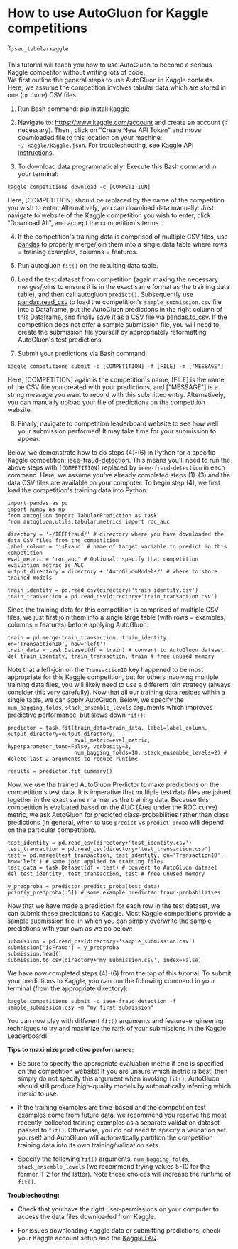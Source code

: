 # How to use AutoGluon for Kaggle competitions  
:label:`sec_tabularkaggle`

This tutorial will teach you how to use AutoGluon to become a serious Kaggle competitor without writing lots of code.  
We first outline the general steps to use AutoGluon in Kaggle contests. Here, we assume the competition involves tabular data which are stored in one (or more) CSV files.

1) Run Bash command: pip install kaggle

2) Navigate to: https://www.kaggle.com/account and create an account (if necessary).
Then , click on "Create New API Token" and move downloaded file to this location on your machine: `~/.kaggle/kaggle.json`. For troubleshooting, see [Kaggle API instructions](https://www.kaggle.com/docs/api). 

3) To download data programmatically: Execute this Bash command in your terminal: 

`kaggle competitions download -c [COMPETITION]`

Here, [COMPETITION] should be replaced by the name of the competition you wish to enter.
Alternatively, you can download data manually: Just navigate to website of the Kaggle competition you wish to enter, click "Download All", and accept the competition's terms.

4) If the competition's training data is comprised of multiple CSV files, use [pandas](https://pandas.pydata.org/pandas-docs/stable/user_guide/merging.html) to properly merge/join them into a single data table where rows = training examples, columns = features.

5) Run autogluon `fit()` on the resulting data table.

6) Load the test dataset from competition (again making the necessary merges/joins to ensure it is in the exact same format as the training data table), and then call autogluon `predict()`.  Subsequently use [pandas.read_csv](https://pandas.pydata.org/pandas-docs/stable/reference/api/pandas.read_csv.html) to load the competition's `sample_submission.csv` file into a Dataframe, put the AutoGluon predictions in the right column of this Dataframe, and finally save it as a CSV file via [pandas.to_csv](https://pandas.pydata.org/pandas-docs/stable/reference/api/pandas.DataFrame.to_csv.html). If the competition does not offer a sample submission file, you will need to create the submission file yourself by appropriately reformatting AutoGluon's test predictions.

7) Submit your predictions via Bash command: 

`kaggle competitions submit -c [COMPETITION] -f [FILE] -m ["MESSAGE"]`

Here, [COMPETITION] again is the competition's name, [FILE] is the name of the CSV file you created with your predictions, and ["MESSAGE"] is a string message you want to record with this submitted entry. Alternatively, you can  manually upload your file of predictions on the competition website.

8) Finally, navigate to competition leaderboard website to see how well your submission performed! 
It may take time for your submission to appear.



Below, we demonstrate how to do steps (4)-(6) in Python for a specific Kaggle competition: [ieee-fraud-detection](https://www.kaggle.com/c/ieee-fraud-detection/). 
This means you'll need to run the above steps with `[COMPETITION]` replaced by `ieee-fraud-detection` in each command.  Here, we assume you've already completed steps (1)-(3) and the data CSV files are available on your computer. To begin step (4), we first load the competition's training data into Python:

```
import pandas as pd
import numpy as np
from autogluon import TabularPrediction as task
from autogluon.utils.tabular.metrics import roc_auc

directory = '~/IEEEfraud/' # directory where you have downloaded the data CSV files from the competition
label_column = 'isFraud' # name of target variable to predict in this competition
eval_metric = 'roc_auc' # Optional: specify that competition evaluation metric is AUC
output_directory = directory + 'AutoGluonModels/' # where to store trained models

train_identity = pd.read_csv(directory+'train_identity.csv')
train_transaction = pd.read_csv(directory+'train_transaction.csv')
```

Since the training data for this competition is comprised of multiple CSV files, we just first join them into a single large table (with rows = examples, columns = features) before applying AutoGluon:

```
train = pd.merge(train_transaction, train_identity, on='TransactionID', how='left')
train_data = task.Dataset(df = train) # convert to AutoGluon dataset
del train_identity, train_transaction, train # free unused memory
```

Note that a left-join on the `TransactionID` key happened to be most appropriate for this Kaggle competition, but for others involving multiple training data files, you will likely need to use a different join strategy (always consider this very carefully). Now that all our training data resides within a single table, we can apply AutoGluon. Below, we specify the `num_bagging_folds`, `stack_ensemble_levels` arguments which improves predictive performance, but slows down `fit()`:

```
predictor = task.fit(train_data=train_data, label=label_column, output_directory=output_directory, 
                     eval_metric=eval_metric, hyperparameter_tune=False, verbosity=3,
                     num_bagging_folds=10, stack_ensemble_levels=2) # delete last 2 arguments to reduce runtime

results = predictor.fit_summary()
```

Now, we use the trained AutoGluon Predictor to make predictions on the competition's test data. It is imperative that multiple test data files are joined together in the exact same manner as the training data. Because this competition is evaluated based on the AUC (Area under the ROC curve) metric, we ask AutoGluon for predicted class-probabilities rather than class predictions (in general, when to use `predict` vs `predict_proba` will depend on the particular competition).

```
test_identity = pd.read_csv(directory+'test_identity.csv')
test_transaction = pd.read_csv(directory+'test_transaction.csv')
test = pd.merge(test_transaction, test_identity, on='TransactionID', how='left') # same join applied to training files
test_data = task.Dataset(df = test) # convert to AutoGluon dataset
del test_identity, test_transaction, test # free unused memory

y_predproba = predictor.predict_proba(test_data)
print(y_predproba[:5]) # some example predicted fraud-probabilities
```

Now that we have made a prediction for each row in the test dataset, we can submit these predictions to Kaggle. Most Kaggle competitions provide a sample submission file, in which you can simply overwrite the sample predictions with your own as we do below:

```
submission = pd.read_csv(directory+'sample_submission.csv')
submission['isFraud'] = y_predproba
submission.head()
submission.to_csv(directory+'my_submission.csv', index=False)
```

We have now completed steps (4)-(6) from the top of this tutorial. To submit your predictions to Kaggle, you can run the following command in your terminal (from the appropriate directory):

`kaggle competitions submit -c ieee-fraud-detection -f sample_submission.csv -m "my first submission"`

You can now play with different `fit()` arguments and feature-engineering techniques to try and maximize the rank of your submissions in the Kaggle Leaderboard!


**Tips to maximize predictive performance:**

   - Be sure to specify the appropriate evaluation metric if one is specified on the competition website! If you are unsure which metric is best, then simply do not specify this argument when invoking `fit()`; AutoGluon should still produce high-quality models by automatically inferring which metric to use.

   - If the training examples are time-based and the competition test examples come from future data, we recommend you reserve the most recently-collected training examples as a separate validation dataset passed to `fit()`. Otherwise, you do not need to specify a validation set yourself and AutoGluon will automatically partition the competition training data into its own training/validation sets.

   - Specify the following `fit()` arguments: `num_bagging_folds`, `stack_ensemble_levels` (we recommend trying values 5-10 for the former, 1-2 for the latter). Note these choices will increase the runtime of `fit()`.


**Troubleshooting:**

- Check that you have the right user-permissions on your computer to access the data files downloaded from Kaggle.

- For issues downloading Kaggle data or submitting predictions, check your Kaggle account setup and the [Kaggle FAQ](https://www.kaggle.com/general/14438).
